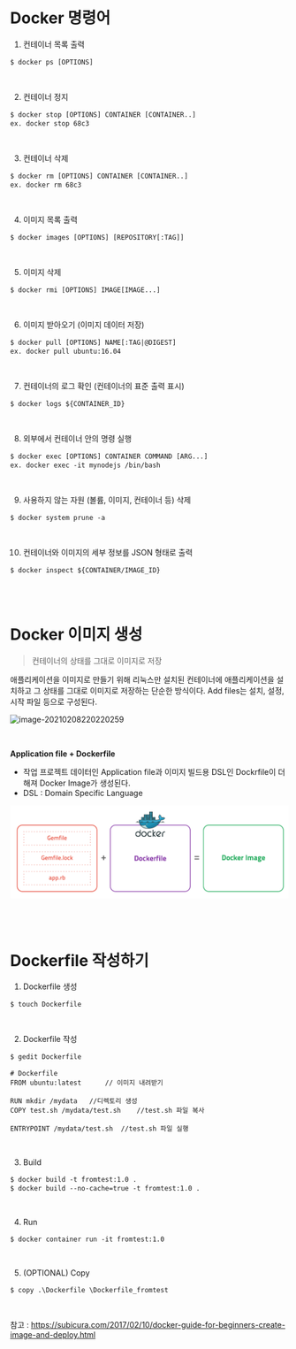 # Docker 명령어

1. 컨테이너 목록 출력

```
$ docker ps [OPTIONS]
```
<br/>

2. 컨테이너 정지

```
$ docker stop [OPTIONS] CONTAINER [CONTAINER..]
ex. docker stop 68c3
```
<br/>

3. 컨테이너 삭제

```
$ docker rm [OPTIONS] CONTAINER [CONTAINER..]
ex. docker rm 68c3
```
<br/>

4. 이미지 목록 출력

```
$ docker images [OPTIONS] [REPOSITORY[:TAG]]
```
<br/>

5. 이미지 삭제

```
$ docker rmi [OPTIONS] IMAGE[IMAGE...]
```
<br/>

6. 이미지 받아오기 (이미지 데이터 저장)

```
$ docker pull [OPTIONS] NAME[:TAG|@DIGEST]
ex. docker pull ubuntu:16.04
```
<br/>

7. 컨테이너의 로그 확인 (컨테이너의 표준 출력 표시)

```
$ docker logs ${CONTAINER_ID}
```
<br/>

8. 외부에서 컨테이너 안의 명령 실행

```
$ docker exec [OPTIONS] CONTAINER COMMAND [ARG...]
ex. docker exec -it mynodejs /bin/bash
```
<br/>

9. 사용하지 않는 자원 (볼륨, 이미지, 컨테이너 등) 삭제

```
$ docker system prune -a
```
<br/>

10. 컨테이너와 이미지의 세부 정보를 JSON 형태로 출력

```
$ docker inspect ${CONTAINER/IMAGE_ID}
```
<br/>
<br/>


# Docker 이미지 생성

> 컨테이너의 상태를 그대로 이미지로 저장

애플리케이션을 이미지로 만들기 위해 리눅스만 설치된 컨테이너에 애플리케이션을 설치하고 그 상태를 그대로 이미지로 저장하는 단순한 방식이다.  Add files는 설치, 설정, 시작 파일 등으로 구성된다.

![image-20210208220220259](https://user-images.githubusercontent.com/77096463/107226061-f848fb00-6a5c-11eb-89a4-97f3eddb8930.png)

<br/>

**Application file + Dockerfile**
- 작업 프로젝트 데이터인 Application file과 이미지 빌드용 DSL인 Dockrfile이 더해져 Docker Image가 생성된다.
-  DSL : Domain Specific Language

![image-20210208220539349](docker_command,dockerfile.assets/107226074-ff700900-6a5c-11eb-9a78-4357b29bda52.png)

<br/>
<br/>


# Dockerfile 작성하기

1. Dockerfile 생성

```
$ touch Dockerfile
```
<br/>

2. Dockerfile 작성

```
$ gedit Dockerfile
```
```
# Dockerfile
FROM ubuntu:latest		// 이미지 내려받기

RUN mkdir /mydata 	//디렉토리 생성
COPY test.sh /mydata/test.sh	//test.sh 파일 복사

ENTRYPOINT /mydata/test.sh	//test.sh 파일 실행
```
<br/>

3. Build

```
$ docker build -t fromtest:1.0 .
$ docker build --no-cache=true -t fromtest:1.0 .
```
<br/>

4. Run

```
$ docker container run -it fromtest:1.0
```
<br/>

5. (OPTIONAL) Copy

```
$ copy .\Dockerfile \Dockerfile_fromtest
```
<br/>







참고 : https://subicura.com/2017/02/10/docker-guide-for-beginners-create-image-and-deploy.html